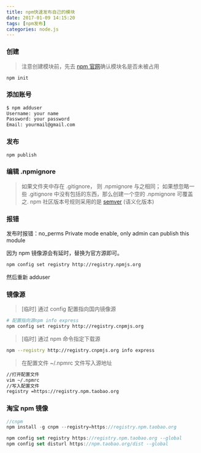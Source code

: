 ```yaml
---
title: npm快速发布自己的模块
date: 2017-01-09 14:15:20
tags: [npm发布]
categories: node.js
---
```


### 创建
>注意创建模块前，先去 [npm 官网](https://www.npmjs.com/)确认模块名是否未被占用

```bash
npm init
```

### 添加账号

```bash
$ npm adduser   
Username: your name
Password: your password
Email: yourmail@gmail.com
```
### 发布
```bash
npm publish
```

### 编辑 .npmignore

>如果文件夹中存在 .gitignore， 则 .npmignore 与之相同；
>如果想忽略一些 .gitignore 中没有包括的东西，那么创建一个空的 .npmignore 可覆盖之.
npm 社区版本号规则采用的是 [semver](http://semver.org/) (语义化版本)

### 报错
发布时报错：no_perms Private mode enable, only admin can publish this module

因为 npm 镜像源会有延时，替换为官方源即可。

```bash
npm config set registry http://registry.npmjs.org
```
然后重新 adduser

### 镜像源
>[临时] 通过 config 配置指向国内镜像源
```bash
# 配置指向源npm info express
npm config set registry http://registry.cnpmjs.org
```
>[临时] 通过 npm 命令指定下载源

```bash
npm --registry http://registry.cnpmjs.org info express
```
>在配置文件 ~/.npmrc 文件写入源地址

```bash
//打开配置文件
vim ~/.npmrc
//写入配置文件
registry =https://registry.npm.taobao.org
```

### 淘宝 npm 镜像
```js
//cnpm
npm install -g cnpm --registry=https://registry.npm.taobao.org 

npm config set registry https://registry.npm.taobao.org --global
npm config set disturl https://npm.taobao.org/dist --global
```